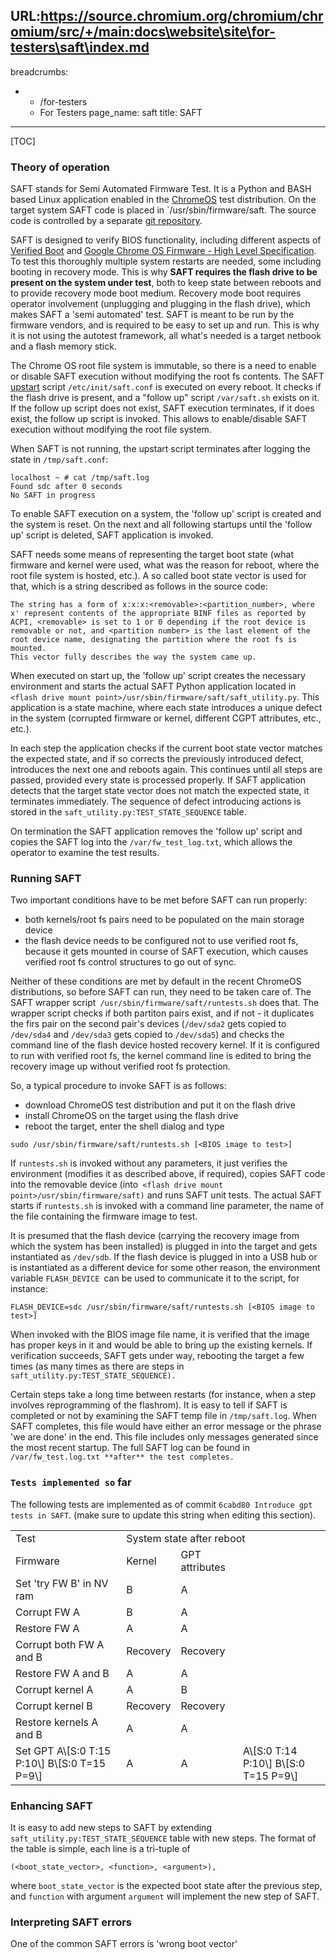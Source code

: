 URL:https://source.chromium.org/chromium/chromium/src/+/main:docs\website\site\for-testers\saft\index.md
---
breadcrumbs:
- - /for-testers
  - For Testers
page_name: saft
title: SAFT
---

[TOC]

### Theory of operation

SAFT stands for Semi Automated Firmware Test. It is a Python and BASH based
Linux application enabled in the [ChromeOS](/chromium-os) test distribution. On
the target system SAFT code is placed in `/usr/sbin/firmware/saft. The source
code is controlled by a separate [git
repository](http://gerrit.chromium.org/gerrit/gitweb?p=chromiumos%2Fplatform%2Fsaft.git;a=shortlog;h=HEAD).

SAFT is designed to verify BIOS functionality, including different aspects of
[Verified Boot](/chromium-os/chromiumos-design-docs/verified-boot) and [Google
Chrome OS Firmware - High Level
Specification](https://docs.google.com/a/google.com/Doc?docid=0AbUTgMyqR_XeZGRuaDd4OXdfODJkbTRjZzJjdA&hl=en).
To test this thoroughly multiple system restarts are needed, some including
booting in recovery mode. This is why **SAFT requires the flash drive to be
present on the system under test**, both to keep state between reboots and to
provide recovery mode boot medium. Recovery mode boot requires operator
involvement (unplugging and plugging in the flash drive), which makes SAFT a
'semi automated' test. SAFT is meant to be run by the firmware vendors, and is
required to be easy to set up and run. This is why it is not using the autotest
framework, all what's needed is a target netbook and a flash memory stick.

The Chrome OS root file system is immutable, so there is a need to enable or
disable SAFT execution without modifying the root fs contents. The SAFT
[upstart](http://upstart.ubuntu.com/getting-started.html) script
`/etc/init/saft.conf` is executed on every reboot. It checks if the flash drive
is present, and a "follow up" script `/var/saft.sh` exists on it. If the follow
up script does not exist, SAFT execution terminates, if it does exist, the
follow up script is invoked. This allows to enable/disable SAFT execution
without modifying the root file system.

When SAFT is not running, the upstart script terminates after logging the state
in `/tmp/saft.conf`:

```none
localhost ~ # cat /tmp/saft.log
Found sdc after 0 seconds
No SAFT in progress
```

To enable SAFT execution on a system, the 'follow up' script is created and the
system is reset. On the next and all following startups until the 'follow up'
script is deleted, SAFT application is invoked.

SAFT needs some means of representing the target boot state (what firmware and
kernel were used, what was the reason for reboot, where the root file system is
hosted, etc.). A so called boot state vector is used for that, which is a string
described as follows in the source code:

```none
The string has a form of x:x:x:<removable>:<partition_number>, where x' represent contents of the appropriate BINF files as reported by ACPI, <removable> is set to 1 or 0 depending if the root device is removable or not, and <partition number> is the last element of the root device name, designating the partition where the root fs is mounted. 
This vector fully describes the way the system came up.
```

When executed on start up, the 'follow up' script creates the necessary
environment and starts the actual SAFT Python application located in` <flash
drive mount point>/usr/sbin/firmware/saft/saft_utility.py`. This application is
a state machine, where each state introduces a unique defect in the system
(corrupted firmware or kernel, different CGPT attributes, etc., etc.).

In each step the application checks if the current boot state vector matches the
expected state, and if so corrects the previously introduced defect, introduces
the next one and reboots again. This continues until all steps are passed,
provided every state is processed properly. If SAFT application detects that the
target state vector does not match the expected state, it terminates
immediately. The sequence of defect introducing actions is stored in the
`saft_utility.py:TEST_STATE_SEQUENCE` table.

On termination the SAFT application removes the 'follow up' script and copies
the SAFT log into the `/var/fw_test_log.txt`, which allows the operator to
examine the test results.

### Running SAFT

Two important conditions have to be met before SAFT can run properly:

*   both kernels/root fs pairs need to be populated on the main storage
            device
*   the flash device needs to be configured not to use verified root fs,
            because it gets mounted in course of SAFT execution, which causes
            verified root fs control structures to go out of sync.

Neither of these conditions are met by default in the recent ChromeOS
distributions, so before SAFT can run, they need to be taken care of. The SAFT
wrapper script` /usr/sbin/firmware/saft/runtests.sh` does that. The wrapper
script checks if both partiton pairs exist, and if not - it duplicates the firs
pair on the second pair's devices (`/dev/sda2` gets copied to `/dev/sda4` and
`/dev/sda3` gets copied to `/dev/sda5`) and checks the command line of the flash
device hosted recovery kernel. If it is configured to run with verified root fs,
the kernel command line is edited to bring the recovery image up without
verified root fs protection.

So, a typical procedure to invoke SAFT is as follows:

*   download ChromeOS test distribution and put it on the flash drive
*   install ChromeOS on the target using the flash drive
*   reboot the target, enter the shell dialog and type

```none
sudo /usr/sbin/firmware/saft/runtests.sh [<BIOS image to test>]
```

If `runtests.sh` is invoked without any parameters, it just verifies the
environment (modifies it as described above, if required), copies SAFT code into
the removable device (into` <flash drive mount point>/usr/sbin/firmware/saft)`
and runs SAFT unit tests. The actual SAFT starts if `runtests.sh` is invoked
with a command line parameter, the name of the file containing the firmware
image to test.

It is presumed that the flash device (carrying the recovery image from which the
system has been installed) is plugged in into the target and gets instantiated
as `/dev/sdb`. If the flash device is plugged in into a USB hub or is
instantiated as a different device for some other reason, the environment
variable `FLASH_DEVICE `can be used to communicate it to the script, for
instance:

```none
FLASH_DEVICE=sdc /usr/sbin/firmware/saft/runtests.sh [<BIOS image to test>]
```

When invoked with the BIOS image file name, it is verified that the image has
proper keys in it and would be able to bring up the existing kernels. If
verification succeeds, SAFT gets under way, rebooting the target a few times (as
many times as there are steps in `saft_utility.py:TEST_STATE_SEQUENCE).`

Certain steps take a long time between restarts (for instance, when a step
involves reprogramming of the flashrom). It is easy to tell if SAFT is completed
or not by examining the SAFT temp file in `/tmp/saft.log`. When SAFT completes,
this file would have either an error message or the phrase 'we are done' in the
end. This file includes only messages generated since the most recent startup.
The full SAFT log can be found in `/var/fw_test.log.txt **after** the test
completes.`

### `Tests implemented so` far

The following tests are implemented as of commit `6cabd80 Introduce gpt tests in
SAFT`. (make sure to update this string when editing this section).

<table>
<tr>
<td> Test</td>
<td colspan=3> System state after reboot</td>
</tr>
<tr>
<td> Firmware</td>
<td> Kernel</td>
<td> GPT attributes</td>
</tr>
<tr>
<td> Set 'try FW B' in NV ram</td>
<td> B</td>
<td> A </td>
</tr>
<tr>
<td> Corrupt FW A</td>
<td> B</td>
<td> A</td>
</tr>
<tr>
<td> Restore FW A</td>
<td> A</td>
<td> A</td>
</tr>
<tr>
<td> Corrupt both FW A and B</td>
<td> Recovery</td>
<td>Recovery</td>
</tr>
<tr>
<td> Restore FW A and B</td>
<td>A</td>
<td> A</td>
</tr>
<tr>
<td> Corrupt kernel A</td>
<td> A </td>
<td> B</td>
</tr>
<tr>
<td> Corrupt kernel B</td>
<td> Recovery</td>
<td>Recovery</td>
</tr>
<tr>
<td> Restore kernels A and B</td>
<td> A</td>
<td> A</td>
</tr>
<tr>
<td> Set GPT A\[S:0 T:15 P:10\] B\[S:0 T=15 P=9\]</td>
<td> A</td>
<td> A</td>
<td>A\[S:0 T:14 P:10\] B\[S:0 T=15 P=9\] </td>
</tr>
</table>

### Enhancing SAFT

It is easy to add new steps to SAFT by extending
`saft_utility.py:TEST_STATE_SEQUENCE` table with new steps. The format of the
table is simple, each line is a tri-tuple of

```none
(<boot_state_vector>, <function>, <argument>),
```

where `boot_state_vector` is the expected boot state after the previous step,
and `function` with argument `argument` will implement the new step of SAFT.

### Interpreting SAFT errors

One of the common SAFT errors is 'wrong boot vector'
